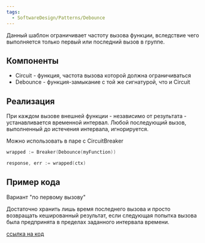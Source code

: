 ```yaml
---
tags:
  - SoftwareDesign/Patterns/Debounce
---
```


Данный шаблон ограничивает частоту вызова функции, вследствие чего выполняется только первый или последний вызов в группе. 

## Компоненты

- Circuit - функция, частота вызова которой должна ограничиваться
- Debounce - функция-замыкание с той же сигнатурой, что и Circuit

## Реализация

При каждом вызове внешней функции - независимо от результата - устанавливается временной интервал. Любой последующий вызов, выполненный до истечения интервала, игнорируется. 

Можно использовать в паре с CircuitBreaker 

```go
wrapped := Breaker(Debounce(myFunction))

response, err := wrapped(ctx)
```

## Пример кода 

Вариант "по первому вызову"

Достаточно хранить лишь время последнего вызова и просто возвращать кешированный результат, если следующая попытка вызова была предпринята в пределах заданного интервала времени.

[ссылка на код](https://github.com/Isotere/awesome-dev-book/blob/master/code/go_lang/software_tpls/debounce/main.go)


